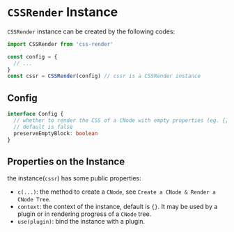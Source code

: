 # `CSSRender` Instance
`CSSRender` instance can be created by the following codes:
```js
import CSSRender from 'css-render'

const config = {
  // ... 
}
const cssr = CSSRender(config) // cssr is a CSSRender instance
```
## Config
```typescript
interface Config {
  // whether to render the CSS of a CNode with empty properties (eg. {})
  // default is false
  preserveEmptyBlock: boolean
}
```
## Properties on the Instance
the instance(`cssr`) has some public properties:
- `c(...)`: the method to create a `CNode`, see `Create a CNode & Render a CNode Tree`.
- `context`: the context of the instance, default is `{}`. It may be used by a plugin or in rendering progress of a `CNode` tree.
- `use(plugin)`: bind the instance with a plugin.